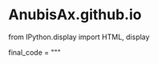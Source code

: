 # AnubisAx.github.io
from IPython.display import HTML, display

final_code = """
<!DOCTYPE html>
<html lang="ru">
<head>
    <meta charset="UTF-8">
    <title>GRAVCOM: Упругий силовой шарнир</title>
    <style>
        :root {
            --primary: #2A5D84;
            --accent: #FF6B6B;
            --dark: #1a3650;
            --light: #f8f9fa;
        }

        body {
            font-family: 'Roboto', sans-serif;
            margin: 0;
            line-height: 1.6;
            background: var(--light);
        }

        .hero {
            background: linear-gradient(45deg, var(--primary), #1a3650);
            color: white;
            padding: 8rem 1rem;
            text-align: center;
            position: relative;
            overflow: hidden;
        }

        .product-grid {
            display: grid;
            grid-template-columns: repeat(auto-fit, minmax(300px, 1fr));
            gap: 3rem;
            max-width: 1200px;
            margin: 4rem auto;
            padding: 0 1rem;
        }

        .feature-card {
            background: white;
            border-radius: 15px;
            padding: 2rem;
            box-shadow: 0 10px 30px rgba(0,0,0,0.1);
            transition: all 0.3s;
        }

        .feature-card:hover {
            transform: translateY(-10px);
            box-shadow: 0 15px 40px rgba(0,0,0,0.15);
        }

        .specs-section {
            background: var(--dark);
            color: white;
            padding: 6rem 1rem;
        }

        .specs-grid {
            display: grid;
            grid-template-columns: repeat(auto-fit, minmax(280px, 1fr));
            gap: 3rem;
            max-width: 1200px;
            margin: 0 auto;
        }

        .spec-card {
            background: rgba(255,255,255,0.05);
            border-radius: 20px;
            padding: 2.5rem;
            border: 1px solid rgba(255,255,255,0.1);
            transition: all 0.3s;
        }

        .spec-icon {
            font-size: 2.5rem;
            margin-bottom: 1rem;
        }

        .spec-value {
            font-size: 2rem;
            color: var(--accent);
            margin: 1rem 0;
        }

        .hero-image {
            width: 300px;
            margin: 2rem auto;
            display: block;
            border-radius: 15px;
            box-shadow: 0 10px 30px rgba(0,0,0,0.3);
        }

        @media (max-width: 768px) {
            .hero { padding: 4rem 1rem; }
            .product-grid { gap: 1.5rem; }
            .hero-image { width: 200px; }
        }
    </style>
</head>
<body>
    <section class="hero">
        <h1 style="font-size: 3.2rem; margin-bottom: 1.5rem;">
            <span style="font-weight: 300;">GRAVCOM</span><br>
            <strong>Упругий шарнир с ПСК</strong>
        </h1>
        <p style="font-size: 1.3rem; opacity: 0.9;">
            Постоянная силовая характеристика в любых условиях
        </p>
        <img src="https://via.placeholder.com/300x200.png?text=Схема+шарнира"
             class="hero-image"
             alt="3D модель шарнира">
    </section>

    <div class="product-grid">
        <div class="feature-card">
            <h3>⚡ Линейный отклик</h3>
            <p>Стабильная силовая характеристика в диапазоне ±30°</p>
        </div>

        <div class="feature-card">
            <h3>🔄 Нулевой люфт</h3>
            <p>Прецизионная точность позиционирования</p>
        </div>

        <div class="feature-card">
            <h3>🛡️ Антикоррозийная защита</h3>
            <p>Специальное вакуумное покрытие</p>
        </div>
    </div>

    <section class="specs-section">
        <div class="specs-grid">
            <div class="spec-card">
                <div class="spec-icon">⚖️</div>
                <h3>Силовые параметры</h3>
                <div class="spec-value">1500 Н·м</div>
                <p>Максимальный крутящий момент</p>
                <div class="spec-value">±5%</div>
                <p>Отклонение характеристики</p>
            </div>

            <div class="spec-card">
                <div class="spec-icon">🌡️</div>
                <h3>Эксплуатация</h3>
                <div class="spec-value">-50°C ~ +150°C</div>
                <p>Рабочий диапазон</p>
                <div class="spec-value">IP69K</div>
                <p>Защита от воздействий</p>
            </div>
        </div>
    </section>

    <script>
        const animateElements = (selector, delay = 200) => {
            document.querySelectorAll(selector).forEach((el, index) => {
                el.style.opacity = '0';
                el.style.transform = 'translateY(20px)';
                setTimeout(() => {
                    el.style.opacity = '1';
                    el.style.transform = 'translateY(0)';
                }, delay * index);
            });
        }

        window.addEventListener('load', () => {
            animateElements('.feature-card');
            animateElements('.spec-card', 300);
        });
    </script>
</body>
</html>
"""

display(HTML(final_code))
